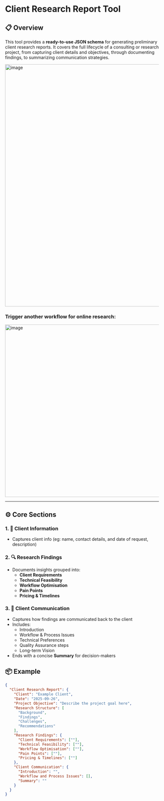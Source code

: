 # Client Research Report Tool

## 📋 Overview

This tool provides a **ready-to-use JSON schema** for generating preliminary client research reports. 
It covers the full lifecycle of a consulting or research project, from capturing client details and objectives, through documenting findings, to summarizing communication strategies.  

<img width="2160" height="792" alt="image" src="https://github.com/user-attachments/assets/cde4df8d-49ab-4fff-a1bf-9a7bcacef7f1" />

### Trigger another workflow for online research:

<img width="1680" height="564" alt="image" src="https://github.com/user-attachments/assets/34bfd420-88e4-45fd-86af-eabec221c929" />

---


## ⚙️ Core Sections

### 1. 👤 Client Information
- Captures client info (eg: name, contact details, and date of request, description)

### 2. 🔍 Research Findings
- Documents insights grouped into:  
  - **Client Requirements**  
  - **Technical Feasibility**  
  - **Workflow Optimisation**  
  - **Pain Points**  
  - **Pricing & Timelines**  

### 3. 💬 Client Communication
- Captures how findings are communicated back to the client  
- Includes:  
  - Introduction  
  - Workflow & Process Issues  
  - Technical Preferences  
  - Quality Assurance steps  
  - Long-term Vision  
- Ends with a concise **Summary** for decision-makers


## 📦 Example

```json
{
  "Client Research Report": {
    "Client": "Example Client",
    "Date": "2025-09-26",
    "Project Objective": "Describe the project goal here",
    "Research Structure": [
      "Background",
      "Findings",
      "Challenges",
      "Recommendations"
    ],
    "Research Findings": {
      "Client Requirements": [""],
      "Technical Feasibility": [""],
      "Workflow Optimisation": [""],
      "Pain Points": [""],
      "Pricing & Timelines": [""]
    },
    "Client Communication": {
      "Introduction": "",
      "Workflow and Process Issues": [],
      "Summary": ""
    }
  }
}
